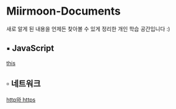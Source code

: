 # Miirmoon-Documents

새로 알게 된 내용을 언제든 찾아볼 수 있게 정리한 개인 학습 공간입니다 :)

## ▪ JavaScript

[this](./JavaScript/this.md)

## ▫ 네트워크

[http와 https](./네트워크/http와https.md)
